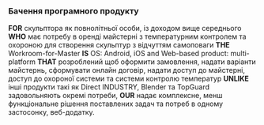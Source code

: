 ### Бачення програмного продукту

**FOR** скульптора як повнолітньої особи, із доходом вище середнього **WHO** має потребу в оренді майстерні з температурним контролем та охороною для 
створення скульптур з відчуттям самоповаги **THE** Workroom-for-Master **IS** OS: Android, iOS and Web-based product: multi-platform **THAT** розроблений щоб 
оформити замовлення, надати варіанти майстернь, сформувати онлайн договір, надати доступ до майстерні, доступ до охороної системи та системи контролю 
температур **UNLIKE** інші продукти такі як Direct INDUSTRY, Blender та TopGuard задовольняють окремі потреби, **OUR** надає комплексне, менш функціональне
рішення поставлених задач та потреб в одному застосонку, веб-додатку. 
